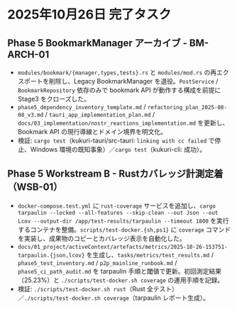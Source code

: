 # 2025年10月26日 完了タスク

## Phase 5 BookmarkManager アーカイブ - BM-ARCH-01
- `modules/bookmark/{manager,types,tests}.rs` と `modules/mod.rs` の再エクスポートを削除し、Legacy BookmarkManager を退役。`PostService` / `BookmarkRepository` 依存のみで bookmark API が動作する構成を前提に Stage3 をクローズした。
- `phase5_dependency_inventory_template.md` / `refactoring_plan_2025-08-08_v3.md` / `tauri_app_implementation_plan.md` / `docs/03_implementation/nostr_reactions_implementation.md` を更新し、Bookmark API の現行導線とドメイン境界を明文化。
- 検証: `cargo test`（kukuri-tauri/src-tauri: `linking with cc failed` で停止、Windows 環境の既知事象）／`cargo test`（kukuri-cli: 成功）。

## Phase 5 Workstream B - Rustカバレッジ計測定着（WSB-01）
- `docker-compose.test.yml` に `rust-coverage` サービスを追加し、`cargo tarpaulin --locked --all-features --skip-clean --out Json --out Lcov --output-dir /app/test-results/tarpaulin --timeout 1800` を実行するコンテナを整備。`scripts/test-docker.{sh,ps1}` に `coverage` コマンドを実装し、成果物のコピーとカバレッジ表示を自動化した。
- `docs/01_project/activeContext/artefacts/metrics/2025-10-26-153751-tarpaulin.{json,lcov}` を生成し、`tasks/metrics/test_results.md` / `phase5_test_inventory.md` / `p2p_mainline_runbook.md` / `phase5_ci_path_audit.md` を tarpaulin 手順と閾値で更新。初回測定結果（25.23%）と `./scripts/test-docker.sh coverage` の運用手順を記録。
- 検証: `./scripts/test-docker.sh rust`（Rust 全テスト）／`./scripts/test-docker.sh coverage`（tarpaulin レポート生成）。
